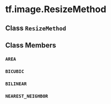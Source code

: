 <div itemscope itemtype="http://developers.google.com/ReferenceObject">
<meta itemprop="name" content="tf.image.ResizeMethod" />
<meta itemprop="path" content="Stable" />
<meta itemprop="property" content="AREA"/>
<meta itemprop="property" content="BICUBIC"/>
<meta itemprop="property" content="BILINEAR"/>
<meta itemprop="property" content="NEAREST_NEIGHBOR"/>
</div>

# tf.image.ResizeMethod

## Class `ResizeMethod`





## Class Members

<h3 id="AREA"><code>AREA</code></h3>

<h3 id="BICUBIC"><code>BICUBIC</code></h3>

<h3 id="BILINEAR"><code>BILINEAR</code></h3>

<h3 id="NEAREST_NEIGHBOR"><code>NEAREST_NEIGHBOR</code></h3>

